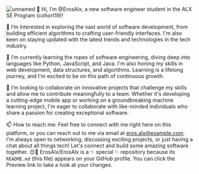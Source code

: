 ![unnamed](https://github.com/ErosAlx/ErosAlx/assets/140129539/ee1cb181-53e0-4651-a97d-33054605b02a)
👋 Hi, I’m @ErosAlx, a new software engineer student in the ALX SE Program (cohort19)!

👀 I’m interested in exploring the vast world of software development, from building efficient algorithms to crafting user-friendly interfaces. I'm also keen on staying updated with the latest trends and technologies in the tech industry.

🌱 I’m currently learning the ropes of software engineering, diving deep into languages like Python, JavaScript, and Java. I'm also honing my skills in web development, data structures, and algorithms. Learning is a lifelong journey, and I'm excited to be on this path of continuous growth.

💞️ I’m looking to collaborate on innovative projects that challenge my skills and allow me to contribute meaningfully to a team. Whether it's developing a cutting-edge mobile app or working on a groundbreaking machine learning project, I'm eager to collaborate with like-minded individuals who share a passion for creating exceptional software.

📫 How to reach me: Feel free to connect with me right here on this platform, or you can reach out to me via email at eros.alx@example.com. I'm always open to networking, discussing exciting projects, or just having a chat about all things tech! Let's connect and build some amazing software together. 😊🚀
ErosAlx/ErosAlx is a ✨ special ✨ repository because its `README.md` (this file) appears on your GitHub profile.
You can click the Preview link to take a look at your changes.

